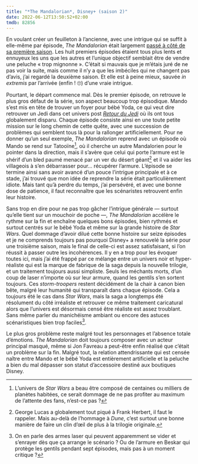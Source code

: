 ```yaml
---
title: "*The Mandalorian*, Disney+ (saison 2)"
date: 2022-06-12T13:50:52+02:00
tmdb: 82856 
---
```


En voulant créer un feuilleton à l’ancienne, avec une intrigue qui se suffit à elle-même par épisode, *The Mandalorian* était largement [passé à côté de sa première saison](https://voiretmanger.fr/mandalorian-favreau-disney/). Les huit premiers épisodes étaient tous plus lents et ennuyeux les uns que les autres et l’unique objectif semblait être de vendre une peluche « trop mignonne ». C’était si mauvais que je m’étais juré de ne pas voir la suite, mais comme il n’y a que les imbéciles qui ne changent pas d’avis, j’ai regardé la deuxième saison. Et elle est à peine mieux, sauvée *in extremis* par l’arrivée (enfin ! 🙄) d’une vraie intrigue.

Pourtant, le départ commence mal. Dès le premier épisode, on retrouve le plus gros défaut de la série, son aspect beaucoup trop épisodique. Mando s’est mis en tête de trouver un foyer pour bébé Yoda, ce qui veut dire retrouver un Jedi dans cet univers post [*Retour du Jedi*](https://voiretmanger.fr/star-wars-episode-6-retour-jedi-marquand/) où ils ont tous globalement disparu. Chaque épisode consiste ainsi en une toute petite mission sur le long chemin de cette quête, avec une succession de problèmes qui semblent tous là pour la rallonger artificiellement. Pour ne donner qu’un seul exemple, *The Mandalorian* reprend avec un épisode où Mando se rend sur Tatooïne[^1], où il cherche un autre Mandalorien pour le pointer dans la direction, mais il s’avère que celui qui porte l’armure est le shérif d’un bled paumé menacé par un ver du désert géant[^2] et il va aider les villageois à s’en débarrasser pour… récupérer l’armure. L’épisode se termine ainsi sans avoir avancé d’un pouce l’intrigue principale et à ce stade, j’ai trouvé que mon idée de reprendre la série était particulièrement idiote. Mais tant qu’à perdre du temps, j’ai persévéré, et avec une bonne dose de patience, il faut reconnaître que les scénaristes retrouvent enfin leur histoire.

Sans trop en dire pour ne pas trop gâcher l’intrigue générale — surtout qu’elle tient sur un mouchoir de poche —, *The Mandalorian* accélère le rythme sur la fin et enchaîne quelques bons épisodes, bien rythmés et surtout centrés sur le bébé Yoda et même sur la grande histoire de *Star Wars*. Quel dommage d’avoir dilué cette bonne histoire sur seize épisodes et je ne comprends toujours pas pourquoi Disney+ a renouvelé la série pour une troisième saison, mais le final de celle-ci est assez satisfaisant, si l’on réussit à passer outre les incohérences. Il y en a trop pour les évoquer toutes ici, mais j’ai été frappé par ce mélange entre un univers noir et hyper-réaliste qui est la marque de fabrique de la saga depuis la nouvelle trilogie, et un traitement toujours aussi simpliste. Seuls les méchants morts, d’un coup de laser n’importe où sur leur armure, quand les gentils s’en sortent toujours. Ces *storm-troopers* restent décidément de la chair à canon bien bête, malgré leur humanité qui transparaît dans chaque épisode. Cela a toujours été le cas dans *Star Wars*, mais la saga a longtemps été résolument du côté irréaliste et retrouver ce même traitement caricatural alors que l’univers est désormais censé être réaliste est assez troublant. Sans même parler du manichéisme ambiant ou encore des astuces scénaristiques bien trop faciles[^3].

Le plus gros problème reste malgré tout les personnages et l’absence totale d’émotions. *The Mandalorian* doit toujours composer avec un acteur principal masqué, même si Jon Favreau a peut-être enfin réalisé que c’était un problème sur la fin. Malgré tout, la relation attendrissante qui est censée naître entre Mando et le bébé Yoda est entièrement artificielle et la peluche a bien du mal dépasser son statut d’accessoire destiné aux boutiques Disney. 


[^1]: L’univers de *Star Wars* a beau être composé de centaines ou milliers de planètes habitées, ce serait dommage de ne pas profiter au maximum de l’attente des fans, n’est-ce pas ?

[^2]: George Lucas a globalement tout piqué à Frank Herbert, il faut le rappeler. Mais au-delà de l’hommage à *Dune*, c’est surtout une bonne manière de faire un clin d’œil de plus à la trilogie originale.

[^3]: On en parle des armes laser qui peuvent apparemment se vider et s’enrayer dès que ça arrange le scénario ? Ou de l’armure en Beskar qui protège les gentils pendant sept épisodes, mais pas à un moment critique ? 